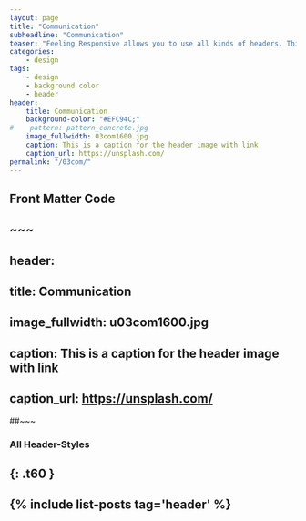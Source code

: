 ```yaml
---
layout: page
title: "Communication"
subheadline: "Communication"
teaser: "Feeling Responsive allows you to use all kinds of headers. This header is with text."
categories:
    - design
tags:
    - design
    - background color
    - header
header:
    title: Communication
    background-color: "#EFC94C;"
#    pattern: pattern_concrete.jpg
    image_fullwidth: 03com1600.jpg
    caption: This is a caption for the header image with link
    caption_url: https://unsplash.com/
permalink: "/03com/"
---
```

<!--more-->

## Front Matter Code

## ~~~
## header:
##    title: Communication
##    image_fullwidth: u03com1600.jpg
##    caption: This is a caption for the header image with link
##    caption_url: https://unsplash.com/
##~~~

### All Header-Styles
## {: .t60 }

## {% include list-posts tag='header' %}
